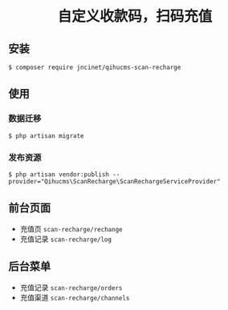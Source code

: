<h1 align="center">自定义收款码，扫码充值</h1>

## 安装

```shell
$ composer require jncinet/qihucms-scan-recharge
```

## 使用

### 数据迁移
```shell
$ php artisan migrate
```

### 发布资源
```shell
$ php artisan vendor:publish --provider="Qihucms\ScanRecharge\ScanRechargeServiceProvider"
```

## 前台页面
+ 充值页 `scan-recharge/rechange`
+ 充值记录 `scan-recharge/log`

## 后台菜单
+ 充值记录 `scan-recharge/orders`
+ 充值渠道 `scan-recharge/channels`